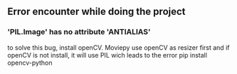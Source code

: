 
## Error encounter while doing the project


### 'PIL.Image' has no attribute 'ANTIALIAS'
to solve this bug, install openCV.
Moviepy  use openCV as resizer first and if openCV is not install, it will use  PIL wich leads  to the error
pip install opencv-python